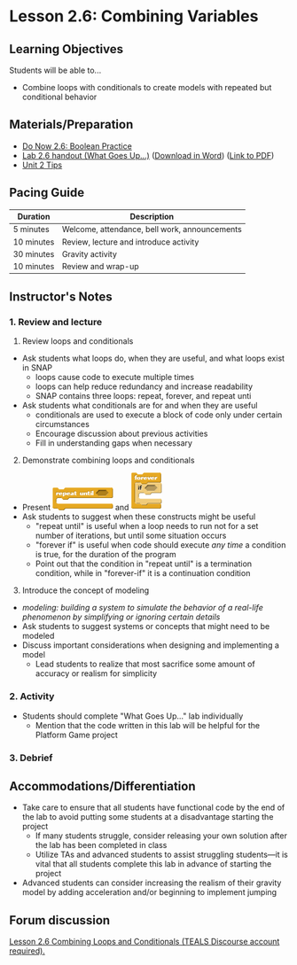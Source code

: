 # Lesson 2.6: Combining Variables  

## Learning Objectives

Students will be able to...

-   Combine loops with conditionals to create models with repeated but conditional behavior

## Materials/Preparation

-   [Do Now 2.6: Boolean Practice](do_now_26.md)
-   [Lab 2.6 handout (What Goes Up...)](lab_26.md) ([Download in Word](https://github.com/TEALSK12/introduction-to-computer-science/raw/master/Unit%202%20Word/Lab%202.6%20What%20Goes%20Up.docx)) ([Link to PDF](https://github.com/TEALSK12/introduction-to-computer-science/raw/master/Unit%202%20PDF/Lab%202.6%20What%20Goes%20Up.pdf))
-   [Unit 2 Tips](unit_2_tips.md)

## Pacing Guide

| Duration   | Description                                   |
| ---------- | --------------------------------------------- |
| 5 minutes  | Welcome, attendance, bell work, announcements |
| 10 minutes | Review, lecture and introduce activity        |
| 30 minutes | Gravity activity                              |
| 10 minutes | Review and wrap-up                            |

## Instructor's Notes

### 1.  Review and lecture

1.  Review loops and conditionals

* Ask students what loops do, when they are useful, and what loops exist in SNAP
  * loops cause code to execute multiple times
  * loops can help reduce redundancy and increase readability
  * SNAP contains three loops: repeat, forever, and repeat unti
* Ask students what conditionals are for and when they are useful
  * conditionals are used to execute a block of code only under certain circumstances
  * Encourage discussion about previous activities
  * Fill in understanding gaps when necessary
2.  Demonstrate combining loops and conditionals
  * Present ![](repeat%20until.png) and ![](foreverIf.png)
  * Ask students to suggest when these constructs might be useful
    * "repeat until" is useful when a loop needs to run not for a set number of iterations, but until some situation occurs
    * "forever if" is useful when code should execute _any time_ a condition is true, for the duration of the program
    * Point out that the condition in "repeat until" is a termination condition, while in "forever-if" it is a continuation condition
3.  Introduce the concept of modeling
  * _modeling: building a system to simulate the behavior of a real-life phenomenon by simplifying or ignoring certain details_
  * Ask students to suggest systems or concepts that might need to be modeled
  * Discuss important considerations when designing and implementing a model
    * Lead students to realize that most sacrifice some amount of accuracy or realism for simplicity
            
### 2.  Activity

* Students should complete "What Goes Up..." lab individually
  * Mention that the code written in this lab will be helpful for the Platform Game project
        
### 3.  Debrief



## Accommodations/Differentiation

-   Take care to ensure that all students have functional code by the end of the lab to avoid putting some students at a disadvantage starting the project
    -   If many students struggle, consider releasing your own solution after the lab has been completed in class
    -   Utilize TAs and advanced students to assist struggling students—it is vital that all students complete this lab in advance of starting the project
-   Advanced students can consider increasing the realism of their gravity model by adding acceleration and/or beginning to implement jumping

## Forum discussion

<a href="http://forums.tealsk12.org/c/intro-unit-2-loops/lesson-2-6-combining-loops-and-conditionals" target="_blank">
Lesson 2.6 Combining Loops and Conditionals (TEALS Discourse account required).</a>


[Unit 2 Tips]:unit_2_tips.md
